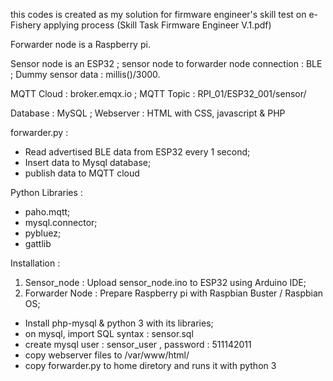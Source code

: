 this codes is created as my solution for firmware engineer's skill test on e-Fishery applying process (Skill Task Firmware Engineer V.1.pdf)

Forwarder node is a Raspberry pi.

Sensor node is an ESP32 ;
sensor node to forwarder node connection : BLE ;
Dummy sensor data : millis()/3000.

MQTT Cloud : broker.emqx.io ; 
MQTT Topic : RPI_01/ESP32_001/sensor/

Database : MySQL ; 
Webserver : HTML with CSS, javascript & PHP

forwarder.py :
- Read advertised BLE data from ESP32 every 1 second;
- Insert data to Mysql database;
- publish data to MQTT cloud

Python Libraries : 
- paho.mqtt;
- mysql.connector;
- pybluez;
- gattlib

Installation :
1. Sensor_node : Upload sensor_node.ino to ESP32 using Arduino IDE;
2. Forwarder Node : Prepare Raspberry pi with Raspbian Buster / Raspbian OS;
  - Install php-mysql & python 3 with its libraries;
  - on mysql, import SQL syntax : sensor.sql
  - create mysql user : sensor_user , password : 511142011
  - copy webserver files to /var/www/html/
  - copy forwarder.py to home diretory and runs it with python 3
